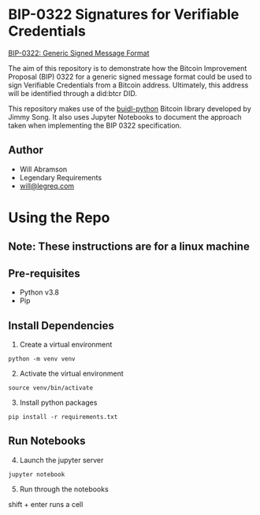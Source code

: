 # BIP-0322 Signatures for Verifiable Credentials

[BIP-0322: Generic Signed Message Format](https://github.com/bitcoin/bips/blob/master/bip-0322.mediawiki)

The aim of this repository is to demonstrate how the Bitcoin Improvement Proposal (BIP) 0322 for a generic signed message format could be used to sign Verifiable Credentials from a Bitcoin address. Ultimately, this address will be identified through a did:btcr DID. 

This repository makes use of the [buidl-python](https://github.com/buidl-bitcoin/buidl-python/) Bitcoin library developed by Jimmy Song. It also uses Jupyter Notebooks to document the approach taken when implementing the BIP 0322 specification.

## Author

- Will Abramson
- Legendary Requirements
- <a href='mailto://will@legreq.com'>will@legreq.com</a>

# Using the Repo

## Note: These instructions are for a linux machine

## Pre-requisites

* Python v3.8
* Pip


## Install Dependencies

1. Create a virtual environment
```
python -m venv venv
```

2. Activate the virtual environment
```
source venv/bin/activate
```

3. Install python packages
```
pip install -r requirements.txt
```

## Run Notebooks

4. Launch the jupyter server
```
jupyter notebook
```

5. Run through the notebooks

shift + enter runs a cell